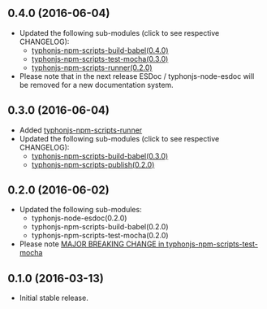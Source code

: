 ## 0.4.0 (2016-06-04)
- Updated the following sub-modules (click to see respective CHANGELOG): 
  - [typhonjs-npm-scripts-build-babel(0.4.0)](https://github.com/typhonjs-node-npm-scripts/typhonjs-npm-scripts-build-babel/releases/tag/0.4.0)
  - [typhonjs-npm-scripts-test-mocha(0.3.0)](https://github.com/typhonjs-node-npm-scripts/typhonjs-npm-scripts-test-mocha/releases/tag/0.3.0)
  - [typhonjs-npm-scripts-runner(0.2.0)](https://github.com/typhonjs-node-npm-scripts/typhonjs-npm-scripts-runner/releases/tag/0.2.0)
- Please note that in the next release ESDoc / typhonjs-node-esdoc will be removed for a new documentation system.

## 0.3.0 (2016-06-04)
- Added [typhonjs-npm-scripts-runner](https://github.com/typhonjs-node-npm-scripts/typhonjs-npm-scripts-runner)
- Updated the following sub-modules (click to see respective CHANGELOG): 
  - [typhonjs-npm-scripts-build-babel(0.3.0)](https://github.com/typhonjs-node-npm-scripts/typhonjs-npm-scripts-build-babel/blob/master/CHANGELOG.md#030-2016-06-03)
  - [typhonjs-npm-scripts-publish(0.2.0)](https://github.com/typhonjs-node-npm-scripts/typhonjs-npm-scripts-publish/blob/master/CHANGELOG.md#020-2016-06-02)

## 0.2.0 (2016-06-02)
- Updated the following sub-modules: 
  - typhonjs-node-esdoc(0.2.0) 
  - typhonjs-npm-scripts-build-babel(0.2.0)
  - typhonjs-npm-scripts-test-mocha(0.2.0)
- Please note [MAJOR BREAKING CHANGE in typhonjs-npm-scripts-test-mocha ](https://github.com/typhonjs-node-npm-scripts/typhonjs-npm-scripts-test-mocha/blob/master/CHANGELOG.md#020-2016-06-02)

## 0.1.0 (2016-03-13)
- Initial stable release.
